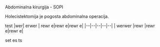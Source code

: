 Abdominalna kirurgija - SOPI

Holecistektomija je pogosta abdominalna operacija.

test
|wer| erwer | rewr e|rewr e|rewr e|
|--|--|--|--|--|
| werwer |rewr  |rewr e|rewr e|

set
es
ts
<!--stackedit_data:
eyJoaXN0b3J5IjpbLTIwNDkzNzQ0MzgsLTIwNDY4NzcyOTldfQ
==
-->